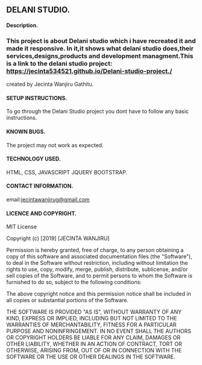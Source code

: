 ## DELANI STUDIO.
#### Description.

### This project is about Delani studio which i have recreated it and made it responsive. In it,it shows what delani studio does,their services,designs,products and development managment.This is a link to the delani studio project: https://jecinta534521.github.io/Delani-studio-project./
created by Jecinta Wanjiru Gathitu.

#### SETUP INSTRUCTIONS.
To go through the Delani Studio project you dont have to follow any basic instructions.

#### KNOWN BUGS.
The project may not work as expected.

#### TECHNOLOGY USED.
HTML,
CSS,
JAVASCRIPT
JQUERY
BOOTSTRAP.

#### CONTACT INFORMATION.
email:jecintawanjirug@gmail.com

#### LICENCE AND COPYRIGHT.
MIT License

Copyright (c) [2019] [JECINTA WANJIRU]

Permission is hereby granted, free of charge, to any person obtaining a copy
of this software and associated documentation files (the "Software"), to deal
in the Software without restriction, including without limitation the rights
to use, copy, modify, merge, publish, distribute, sublicense, and/or sell
copies of the Software, and to permit persons to whom the Software is
furnished to do so, subject to the following conditions:

The above copyright notice and this permission notice shall be included in all
copies or substantial portions of the Software.

THE SOFTWARE IS PROVIDED "AS IS", WITHOUT WARRANTY OF ANY KIND, EXPRESS OR
IMPLIED, INCLUDING BUT NOT LIMITED TO THE WARRANTIES OF MERCHANTABILITY,
FITNESS FOR A PARTICULAR PURPOSE AND NONINFRINGEMENT. IN NO EVENT SHALL THE
AUTHORS OR COPYRIGHT HOLDERS BE LIABLE FOR ANY CLAIM, DAMAGES OR OTHER
LIABILITY, WHETHER IN AN ACTION OF CONTRACT, TORT OR OTHERWISE, ARISING FROM,
OUT OF OR IN CONNECTION WITH THE SOFTWARE OR THE USE OR OTHER DEALINGS IN THE
SOFTWARE.





